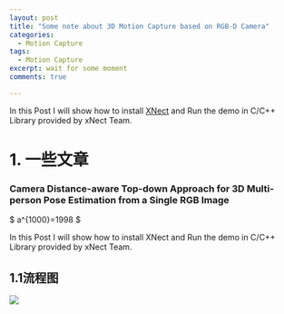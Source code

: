 ```yaml
---
layout: post
title: "Some note about 3D Motion Capture based on RGB-D Camera"
categories:
  - Motion Capture
tags:
  - Motion Capture
excerpt: wait for some moment
comments: true

---
```


In this Post I will show how to install [XNect](https://gvv.mpi-inf.mpg.de/projects/XNect/) and Run the demo in C/C++ Library provided by xNect Team.   

# 1. 一些文章

### Camera Distance-aware Top-down Approach for 3D Multi-person Pose Estimation from a Single RGB Image

$ a^{1000}=1998 $

In this Post I will show how to install XNect and Run the demo in C/C++ Library provided by xNect Team.    



## 1.1流程图

![](D:\code\github_personal\assets\images\nvidia_info.jpg)


